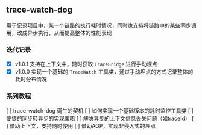trace-watch-dog
---

用于记录项目中，某一个链路的执行耗时情况，同时也支持将链路中的某些同步调用，改成异步执行，从而提高整体的性能表现

### 迭代记录

- [x] v1.0.1 支持在上下文中，随时获取 `TraceBridge` 进行手动埋点
- [x] v1.0.0 实现一个基础的 `TraceWatch` 工具类，通过手动埋点的方式记录整体的耗时分布情况

### 系列教程

[ ] trace-watch-dog 诞生的契机
[ ] 如何实现一个基础版本的耗时监控工具类
[ ] 便捷的同步转异步的实现策略
[ ] 解决异步的上下文信息丢失问题（如traceId）
[ ] 借助上下文，支持随时使用
[ ] 借助AOP，实现非侵入式的埋点
